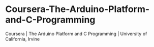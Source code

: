 # Coursera-The-Arduino-Platform-and-C-Programming
Coursera | The Arduino Platform and C Programming | University of California, Irvine
